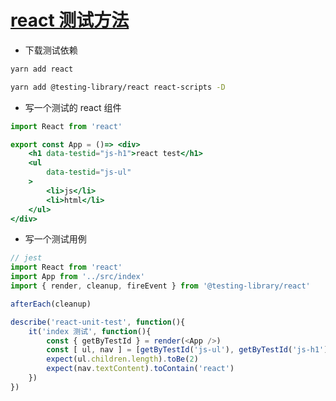 # [react 测试方法](https://www.npmjs.com/package/@testing-library/react)

- 下载测试依赖

```sh
yarn add react

yarn add @testing-library/react react-scripts -D

```

- 写一个测试的 react 组件

```jsx
import React from 'react'

export const App = ()=> <div>
    <h1 data-testid="js-h1">react test</h1>
    <ul
        data-testid="js-ul"
    >
        <li>js</li>
        <li>html</li>
    </ul>
</div>

```

- 写一个测试用例

```js
// jest
import React from 'react'
import App from '../src/index'
import { render, cleanup, fireEvent } from '@testing-library/react'

afterEach(cleanup)

describe('react-unit-test', function(){
    it('index 测试', function(){
        const { getByTestId } = render(<App />)
        const [ ul, nav ] = [getByTestId('js-ul'), getByTestId('js-h1')]
        expect(ul.children.length).toBe(2)
        expect(nav.textContent).toContain('react')
    })
})

```